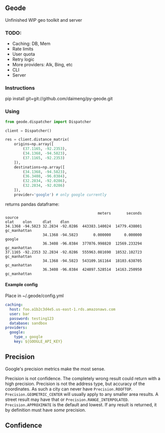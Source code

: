 ## Geode
Unfinished WIP
geo toolkit and server

### TODO:
- Caching: DB, Mem
- Rate limits
- User quota
- Retry logic
- More providers: Alk, Bing, etc
- CLI
- Server


### Instructions

pip install git+git://github.com/daimeng/py-geode.git

### Using
```python
from geode.dispatcher import Dispatcher

client = Dispatcher()

res = client.distance_matrix(
    origins=np.array([
        (37.1165, -92.2353),
        (34.1368, -94.5823),
        (37.1165, -92.2353)
    ]),
    destinations=np.array([
        (34.1368, -94.5823),
        (36.3408, -96.0384),
        (32.2834, -92.0286),
        (32.2834, -92.0286)
    ]),
    provider='google') # only google currently
```

returns pandas dataframe:
```
                                          meters       seconds        source
olat    olon     dlat    dlon
34.1368 -94.5823 32.2834 -92.0286  443383.140024  14779.438001  gc_manhattan
                 34.1368 -94.5823       0.000000      0.000000        google
                 36.3408 -96.0384  377076.998820  12569.233294  gc_manhattan
37.1165 -92.2353 32.2834 -92.0286  555963.081690  18532.102723  gc_manhattan
                 34.1368 -94.5823  543109.161164  18103.638705  gc_manhattan
                 36.3408 -96.0384  424897.528514  14163.250950  gc_manhattan
```

#### Example config
Place in ~/.geode/config.yml
```yaml
caching:
  host: foo.a1b2c3d4e5.us-east-1.rds.amazonaws.com
  user: bar
  password: testing123
  database: sandbox
providers:
  google:
    type_: google
    key: ${GOOGLE_API_KEY}
```

## Precision
Google's precision metrics make the most sense.

Precision is not confidence. The completely wrong result could return with a high precision.
Precision is not the address type, but accuracy of the coordinates.
As such a city can never have ```Precision.ROOFTOP```.
```Precision.GEOMETRIC_CENTER``` will usually apply to any smaller area results.
A street result may have that or ```Precision.RANGE_INTERPOLATED```.
```Precision.APPROXIMATE``` is the default and lowest. If any result is returned, it by definition must have *some* precision.

## Confidence
